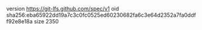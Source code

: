 version https://git-lfs.github.com/spec/v1
oid sha256:eba65922dd19a7c3c0fc0525ed60230682fa6c3e64d2352a7fa0ddff92e8e18a
size 2350
